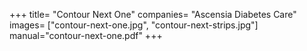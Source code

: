 +++
title= "Contour Next One"
companies= "Ascensia Diabetes Care"
images= ["contour-next-one.jpg", "contour-next-strips.jpg"]
manual="contour-next-one.pdf"
+++
